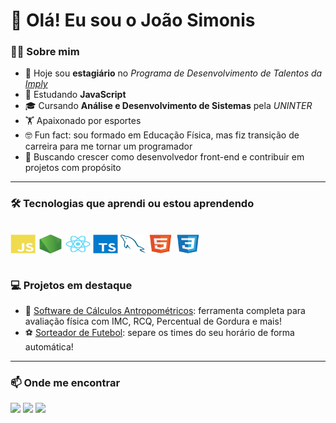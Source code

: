 # 👋 Olá! Eu sou o João Simonis

### 🙋‍♂️ Sobre mim
- 🚀 Hoje sou **estagiário** no *Programa de Desenvolvimento de Talentos da [Imply](https://imply.com/pt/)*
- 🌱 Estudando **JavaScript**
- 🎓 Cursando **Análise e Desenvolvimento de Sistemas** pela *UNINTER*
- 🏋️ Apaixonado por esportes
- 🤓 Fun fact: sou formado em Educação Física, mas fiz transição de carreira para me tornar um programador
- 🎯 Buscando crescer como desenvolvedor front-end e contribuir em projetos com propósito

---

### 🛠️ Tecnologias que aprendi ou estou aprendendo
<div style="display: inline_block"><br>
  <img align="center" alt="Joao-Js" height="30" width="40" src="https://raw.githubusercontent.com/devicons/devicon/master/icons/javascript/javascript-plain.svg">
  <img align="center" alt="Joao-NodeJS" height="30" width="40" src="https://raw.githubusercontent.com/devicons/devicon/master/icons/nodejs/nodejs-original.svg">
  <img align="center" alt="Joao-React" height="30" width="40" src="https://raw.githubusercontent.com/devicons/devicon/master/icons/react/react-original.svg">
  <img align="center" alt="Joao-TS" height="30" width="40" src="https://raw.githubusercontent.com/devicons/devicon/master/icons/typescript/typescript-original.svg">
  <img align="center" alt="Joao-MySQL" height="30" width="40" src="https://raw.githubusercontent.com/devicons/devicon/master/icons/mysql/mysql-original.svg">
  <img align="center" alt="Joao-HTML" height="30" width="40" src="https://raw.githubusercontent.com/devicons/devicon/master/icons/html5/html5-original.svg">
  <img align="center" alt="Joao-CSS" height="30" width="40" src="https://raw.githubusercontent.com/devicons/devicon/master/icons/css3/css3-original.svg">
</div>

<br>

### 💻 Projetos em destaque
- 📏 [Software de Cálculos Antropométricos](https://joaosimonis.github.io/projeto_software-completo-antropometrico/): ferramenta completa para avaliação física com IMC, RCQ, Percentual de Gordura e mais!
- ⚽ [Sorteador de Futebol](https://joaosimonis.github.io/sorteador-de-futebol/): separe os times do seu horário de forma automática!

---

### 📫 Onde me encontrar
 
<div> 
  <a href="https://instagram.com/joaosimonis2000" target="_blank"><img src="https://img.shields.io/badge/-Instagram-%23E4405F?style=for-the-badge&logo=instagram&logoColor=white" target="_blank"></a>
  <a href = "mailto:joaosimonis2000@gmail.com"><img src="https://img.shields.io/badge/-Gmail-%23333?style=for-the-badge&logo=gmail&logoColor=white" target="_blank"></a>
  <a href="https://www.linkedin.com/in/joaosimonis/" target="_blank"><img src="https://img.shields.io/badge/-LinkedIn-%230077B5?style=for-the-badge&logo=linkedin&logoColor=white" target="_blank"></a> 
</div>
